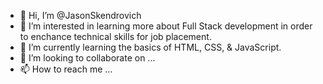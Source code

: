 - 👋 Hi, I’m @JasonSkendrovich
- 👀 I’m interested in learning more about Full Stack development in order to enchance technical skills for job placement.
- 🌱 I’m currently learning the basics of HTML, CSS, & JavaScript.
- 💞️ I’m looking to collaborate on ...
- 📫 How to reach me ...

<!---
JasonSkendrovich/JasonSkendrovich is a ✨ special ✨ repository because its `README.md` (this file) appears on your GitHub profile.
You can click the Preview link to take a look at your changes.
--->
